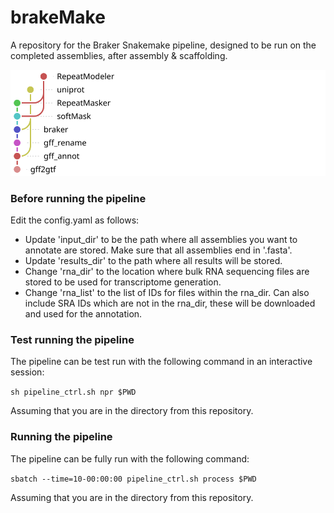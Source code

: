 # brakeMake
A repository for the Braker Snakemake pipeline, designed to be run on the completed assemblies, after assembly & scaffolding.

![](pipeline_rulegraph.svg)

### Before running the pipeline
Edit the config.yaml as follows:

 * Update 'input_dir' to be the path where all assemblies you want to annotate are stored. Make sure that all assemblies end in '.fasta'.
 * Update 'results_dir' to the path where all results will be stored.
 * Change 'rna_dir' to the location where bulk RNA sequencing files are stored to be used for transcriptome generation.
 * Change 'rna_list' to the list of IDs for files within the rna_dir. Can also include SRA IDs which are not in the rna_dir, these will be downloaded and used for the annotation.

### Test running the pipeline

The pipeline can be test run with the following command in an interactive session:

```sh pipeline_ctrl.sh npr $PWD```

Assuming that you are in the directory from this repository.

### Running the pipeline

The pipeline can be fully run with the following command:

```sbatch --time=10-00:00:00 pipeline_ctrl.sh process $PWD```

Assuming that you are in the directory from this repository.

